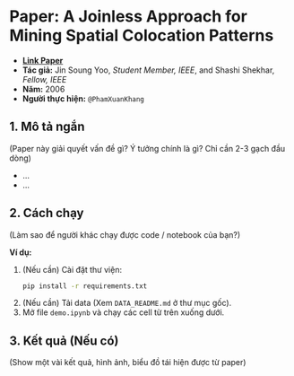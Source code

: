 # Paper: A Joinless Approach for Mining Spatial Colocation Patterns

* [**Link Paper**](https://sci-hub.hlgczx.com/10.1109/tkde.2006.150)
* **Tác giả:** Jin Soung Yoo, *Student Member, IEEE*, and Shashi Shekhar, *Fellow, IEEE*
* **Năm:** 2006
* **Người thực hiện:** `@PhamXuanKhang`

## 1. Mô tả ngắn
(Paper này giải quyết vấn đề gì? Ý tưởng chính là gì? Chỉ cần 2-3 gạch đầu dòng)

* ...
* ...

## 2. Cách chạy
(Làm sao để người khác chạy được code / notebook của bạn?)

**Ví dụ:**

1.  (Nếu cần) Cài đặt thư viện: 
    ```bash
    pip install -r requirements.txt
    ```
2.  (Nếu cần) Tải data (Xem `DATA_README.md` ở thư mục gốc).
3.  Mở file `demo.ipynb` và chạy các cell từ trên xuống dưới.

## 3. Kết quả (Nếu có)
(Show một vài kết quả, hình ảnh, biểu đồ tái hiện được từ paper)